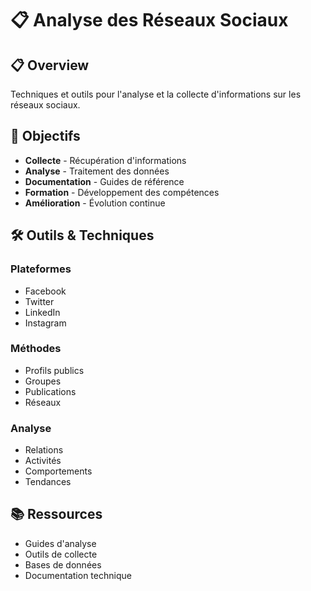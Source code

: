 # 📋 Analyse des Réseaux Sociaux

## 📋 Overview

Techniques et outils pour l'analyse et la collecte d'informations sur les réseaux sociaux.

## 🎯 Objectifs

- **Collecte** - Récupération d'informations
- **Analyse** - Traitement des données
- **Documentation** - Guides de référence
- **Formation** - Développement des compétences
- **Amélioration** - Évolution continue

## 🛠️ Outils & Techniques

### Plateformes
- Facebook
- Twitter
- LinkedIn
- Instagram

### Méthodes
- Profils publics
- Groupes
- Publications
- Réseaux

### Analyse
- Relations
- Activités
- Comportements
- Tendances

## 📚 Ressources

- Guides d'analyse
- Outils de collecte
- Bases de données
- Documentation technique
